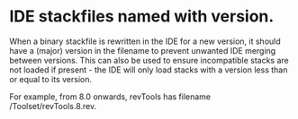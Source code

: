 # IDE stackfiles named with version.

When a binary stackfile is rewritten in the IDE for a new version, it should have a (major) version in the filename to prevent unwanted IDE merging between versions. This can also be used to ensure incompatible stacks are not loaded if present - the IDE will only load stacks with a version less than or equal to its version.

For example, from 8.0 onwards, revTools has filename /Toolset/revTools.8.rev.